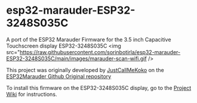 # esp32-marauder-ESP32-3248S035C
A port of the ESP32 Marauder Firmware for the 3.5 inch Capacitive Touchscreen display ESP32-3248S035C
<img src="https://raw.githubusercontent.com/sorinbotirla/esp32-marauder-ESP32-3248S035C/main/images/marauder-scan-wifi.gif />

This project was originally developed by [JustCallMeKoko](https://github.com/justcallmekoko/) on the [ESP32Marauder Github Original repository](https://github.com/justcallmekoko/ESP32Marauder)

To install this firmware on the ESP32-3248S035C display, go to the [Project Wiki](https://github.com/sorinbotirla/esp32-marauder-ESP32-3248S035C/wiki) for instructions.
